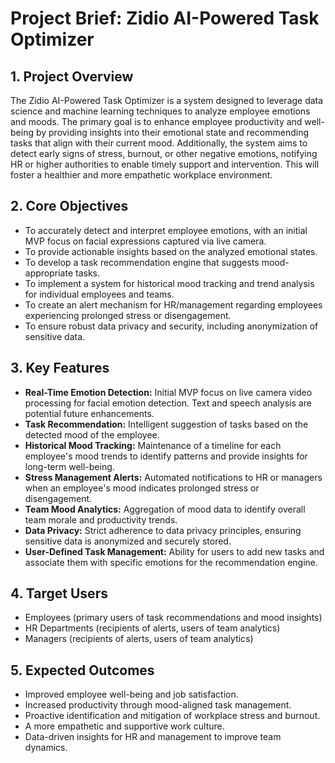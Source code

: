 # Project Brief: Zidio AI-Powered Task Optimizer

## 1. Project Overview

The Zidio AI-Powered Task Optimizer is a system designed to leverage data science and machine learning techniques to analyze employee emotions and moods. The primary goal is to enhance employee productivity and well-being by providing insights into their emotional state and recommending tasks that align with their current mood. Additionally, the system aims to detect early signs of stress, burnout, or other negative emotions, notifying HR or higher authorities to enable timely support and intervention. This will foster a healthier and more empathetic workplace environment.

## 2. Core Objectives

- To accurately detect and interpret employee emotions, with an initial MVP focus on facial expressions captured via live camera.
- To provide actionable insights based on the analyzed emotional states.
- To develop a task recommendation engine that suggests mood-appropriate tasks.
- To implement a system for historical mood tracking and trend analysis for individual employees and teams.
- To create an alert mechanism for HR/management regarding employees experiencing prolonged stress or disengagement.
- To ensure robust data privacy and security, including anonymization of sensitive data.

## 3. Key Features

- **Real-Time Emotion Detection:** Initial MVP focus on live camera video processing for facial emotion detection. Text and speech analysis are potential future enhancements.
- **Task Recommendation:** Intelligent suggestion of tasks based on the detected mood of the employee.
- **Historical Mood Tracking:** Maintenance of a timeline for each employee's mood trends to identify patterns and provide insights for long-term well-being.
- **Stress Management Alerts:** Automated notifications to HR or managers when an employee's mood indicates prolonged stress or disengagement.
- **Team Mood Analytics:** Aggregation of mood data to identify overall team morale and productivity trends.
- **Data Privacy:** Strict adherence to data privacy principles, ensuring sensitive data is anonymized and securely stored.
- **User-Defined Task Management:** Ability for users to add new tasks and associate them with specific emotions for the recommendation engine.

## 4. Target Users

- Employees (primary users of task recommendations and mood insights)
- HR Departments (recipients of alerts, users of team analytics)
- Managers (recipients of alerts, users of team analytics)

## 5. Expected Outcomes

- Improved employee well-being and job satisfaction.
- Increased productivity through mood-aligned task management.
- Proactive identification and mitigation of workplace stress and burnout.
- A more empathetic and supportive work culture.
- Data-driven insights for HR and management to improve team dynamics.